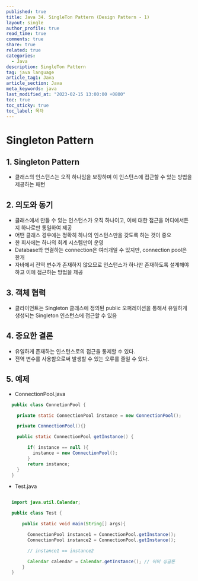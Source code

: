 ```yaml
---
published: true
title: Java 34. SingleTon Pattern (Design Pattern - 1)
layout: single
author_profile: true
read_time: true
comments: true
share: true
related: true
categories:
  - Java
description: SingleTon Pattern
tag: java language
article_tag1: Java
article_section: Java
meta_keywords: java
last_modified_at: "2023-02-15 13:00:00 +0800"
toc: true
toc_sticky: true
toc_label: 목차
---
```


# Singleton Pattern

## 1. Singleton Pattern

- 클래스의 인스턴스는 오직 하나임을 보장하며 이 인스턴스에 접근할 수 있는 방법을 제공하는 패턴

## 2. 의도와 동기

- 클래스에서 만들 수 있는 인스턴스가 오직 하나이고, 이에 대한 접근을 어디에서든지 하나로만 통일하여 제공
- 어떤 클래스 경우에는 정확히 하나의 인스턴스만을 갖도록 하는 것이 중요
- 한 회사에는 하나의 회계 시스템만이 운영
- Database와 연결하는 connection은 여러개일 수 있지만, connection pool은 한개
- 자바에서 전역 변수가 존재하지 않으므로 인스턴스가 하나만 존재하도록 설계해야 하고 이에 접근하는 방법을 제공

## 3. 객체 협력

- 클라이언트는 Singleton 클래스에 정의된 public 오퍼레이션을 통해서 유일하게 생성되는 Singleton 인스턴스에 접근할 수 있음

## 4. 중요한 결론

- 유일하게 존재하는 인스턴스로의 접근을 통제할 수 있다.
- 전역 변수를 사용함으로써 발생할 수 있는 오류를 줄일 수 있다.

## 5. 예제

- ConnectionPool.java

```java
  public class ConnetionPool {

    private static ConnectionPool instance = new ConnectionPool();

    private ConnectionPool(){}

    public static ConnectionPool getInstance() {

        if( instance == null ){
          instance = new ConnectionPool();
        }
        return instance;
    }
  }
```

- Test.java

```java

  import java.util.Calendar;

  public class Test {

      public static void main(String[] args){

        ConnectionPool instance1 = ConnectionPool.getInstance();
        ConnectionPool instance2 = ConnectionPool.getInstance();

        // instance1 == instance2

        Calendar calendar = Calendar.getInstance(); // 이미 싱글톤
      }
  }
```
